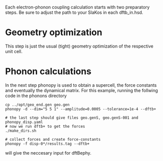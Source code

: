 Each electron-phonon coupling calculation starts with two preparatory steps. Be sure to adjust the path to your SlaKos in each dftb_in.hsd.

# Geometry optimization
This step is just the usual (tight) geometry optimization of the respective unit cell. 

# Phonon calculations
In the next step phonopy is used to obtain a supercell, the force constants and eventually the dynamical matrix. For this example, running the follwing code in the phonons directory
```
cp ../opt/geo_end.gen geo.gen
phonopy -d --dim="5 5 1" --amplitude=0.0005 --tolerance=1e-4 --dftb+

# the last step should give files geo.genS, geo.genS-001 and phonopy_disp.yaml
# now we run dftb+ to get the forces
./make_dirs.sh

# collect forces and create force-constants
phonopy -f disp-0*/results.tag --dftb+
```
will give the neccesary input for dftBephy.